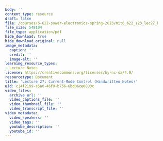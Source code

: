 ```yaml
---
body: ''
content_type: resource
draft: false
file: /courses/6-622-power-electronics-spring-2023/mit6_622_s23_lec27_hand.pdf
file_size: 548104
file_type: application/pdf
hide_download: true
hide_download_original: null
image_metadata:
  caption: ''
  credit: ''
  image-alt: ''
learning_resource_types:
- Lecture Notes
license: https://creativecommons.org/licenses/by-nc-sa/4.0/
resourcetype: Document
title: 'Lecture 27: Current-Mode Control (Handwritten Notes)'
uid: c14f2199-a5a0-46f0-b756-6bd06ce0883c
video_files:
  archive_url: ''
  video_captions_file: ''
  video_thumbnail_file: ''
  video_transcript_file: ''
video_metadata:
  video_speakers: ''
  video_tags: ''
  youtube_description: ''
  youtube_id: ''
---
```

